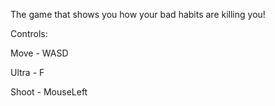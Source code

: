 The game that shows you how your bad habits are killing you!


Controls:



  Move - WASD
  
  
  Ultra - F
  
  
  Shoot - MouseLeft
